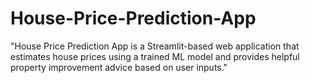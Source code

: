 # House-Price-Prediction-App
"House Price Prediction App is a Streamlit-based web application that estimates house prices using a trained ML model and provides helpful property improvement advice based on user inputs."
